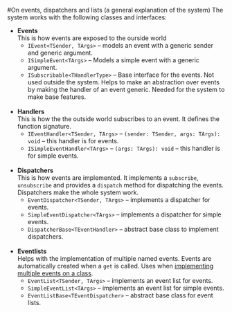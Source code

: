 ﻿#On events, dispatchers and lists (a general explanation of the system)
The system works with the following classes and interfaces:

- **Events**<br/> This is how events are exposed to the ourside world
	- `IEvent<TSender, TArgs>` &ndash;  models an event with a generic sender and generic argument.
	- `ISimpleEvent<TArgs>` &ndash; Models a simple event with a generic argument.
	- `ISubscribable<THandlerType>` &ndash; Base interface for the events. Not used outside the system. Helps to make an abstraction
over events by making the handler of an event generic. Needed for the system to make base features.<br/><br/>
- **Handlers**<br/> This is how the the outside world subscribes to an event. It defines the function signature.
	- `IEventHandler<TSender, TArgs>` &ndash; `(sender: TSender, args: TArgs): void` &ndash; this handler is for events.
	- `ISimpleEventHandler<TArgs>` &ndash; `(args: TArgs): void` &ndash; this handler is for simple events.<br/><br/>
- **Dispatchers**<br/>This is how events are implemented. It implements a `subscribe`, `unsubscribe` and provides a
`dispatch` method for dispatching the events. Dispatchers make the whole system work.
	- `EventDispatcher<TSender, TArgs>` &ndash; implements a dispatcher for events.
	- `SimpleEventDispatcher<TArgs>` &ndash; implements a dispatcher for simple events.
	- `DispatcherBase<TEventHandler>` &ndash; abstract base class to implement dispatchers.<br/><br/>
- **Eventlists**<br/>Helps with the implementation of multiple named events. Events are automatically created when a `get` is called.
Uses when <a href="HowToAddMultipleEventsToAClass.md">implementing multiple events on a class</a>.
	- `EventList<TSender, TArgs>` &ndash; implements an event list for events.
	- `SimpleEventList<TArgs>` &ndash; implements an event list for simple events.
	- `EventListBase<TEventDispatcher>` &ndash; abstract base class for event lists.<br/><br/>